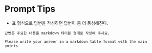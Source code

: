 # Prompt Tips

- 표 형식으로 답변을 작성하면 답변이 좀 더 풍성해진다.

```text
답변은 주요한 내용울 markdown 테이블 형태로 작성해 주세요.

Please write your answer in a markdown table format with the main points.
```
